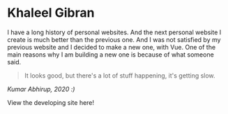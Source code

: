 # Khaleel Gibran

I have a long history of personal websites. And the next personal website I create is much better than the previous one. And I was not satisfied by my previous website and I decided to make a new one, with Vue. One of the main reasons why I am building a new one is because of what someone said.

> It looks good, but there's a lot of stuff happening, it's getting slow.

*Kumar Abhirup, 2020 :)*

View the developing site here!